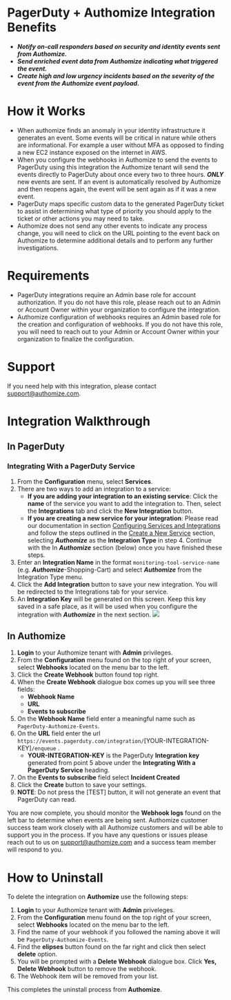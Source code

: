 
# PagerDuty + Authomize Integration Benefits


* ***Notify on-call responders based on security and identity events sent from Authomize.***
* ***Send enriched event data from Authomize indicating what triggered the event.***
* ***Create high and low urgency incidents based on the severity of the event from the Authomize event payload.***

# How it Works
* When authomize finds an anomaly in your identity infrastructure it generates an event. Some events will be critical in nature while others are informational. For example a user without MFA as opposed to finding a new EC2 instance exposed on the internet in AWS.
* When you configure the webhooks in Authomize to send the events to PagerDuty using this integration the Authomize tenant will send the events directly to PagerDuty about once every two to three hours. ***ONLY*** new events are sent. If an event is automatically resolved by Authomize and then reopens again, the event will be sent again as if it was a new event.
* PagerDuty maps specific custom data to the generated PagerDuty ticket to assist in determining what type of priority you should apply to the ticket or other actions you may need to take.
* Authomize does not send any other events to indicate any process change, you will need to click on the URL pointing to the event back on Authomize to determine additional details and to perform any further investigations.


# Requirements
* PagerDuty integrations require an Admin base role for account authorization. If you do not have this role, please reach out to an Admin or Account Owner within your organization to configure the integration.
* Authomize configuration of webhooks requires an Admin based role for the creation and configuration of webhooks. If you do not have this role, you will need to reach out to your Admin or Account Owner within your organization to finalize the configuration.

# Support

If you need help with this integration, please contact support@authomize.com. 

# Integration Walkthrough
## In PagerDuty
### Integrating With a PagerDuty Service
1. From the **Configuration** menu, select **Services**.
2. There are two ways to add an integration to a service:
   * **If you are adding your integration to an existing service**: Click the **name** of the service you want to add the integration to. Then, select the **Integrations** tab and click the **New Integration** button.
   * **If you are creating a new service for your integration**: Please read our documentation in section [Configuring Services and Integrations](https://support.pagerduty.com/docs/services-and-integrations#section-configuring-services-and-integrations) and follow the steps outlined in the [Create a New Service](https://support.pagerduty.com/docs/services-and-integrations#section-create-a-new-service) section, selecting ***Authomize*** as the **Integration Type** in step 4. Continue with the In  ***Authomize***  section (below) once you have finished these steps.
3. Enter an **Integration Name** in the format `monitoring-tool-service-name` (e.g.  ***Authomize***-Shopping-Cart) and select  ***Authomize***  from the Integration Type menu.
4. Click the **Add Integration** button to save your new integration. You will be redirected to the Integrations tab for your service.
5. An **Integration Key** will be generated on this screen. Keep this key saved in a safe place, as it will be used when you configure the integration with  ***Authomize***  in the next section.
![](https://pdpartner.s3.amazonaws.com/ig-template-copy-integration-key.png)

## In Authomize
1. **Login** to your Authomize tenant with **Admin** privileges.
2. From the **Configuration** menu found on the top right of your screen, select **Webhooks** located on the menu bar to the left.
3. Click the **Create Webhook** button found top right.
4. When the **Create Webhook** dialogue box comes up you will see three fields:
   * **Webhook Name**
   * **URL**
   * **Events to subscribe**
5. On the **Webhook Name** field enter a meaningful name such as `PagerDuty-Authomize-Events`.
6. On the **URL** field enter the url ```https://events.pagerduty.com/integration/```[YOUR-INTEGRATION-KEY]```/enqueue``` .
   * **YOUR-INTEGRATION-KEY** is the PagerDuty **Integration key** generated from point 5 above under the **Integrating With a PagerDuty Service** heading.
7. On the **Events to subscribe** field select **Incident Created**
8. Click the **Create** button to save your settings.
9. **NOTE**: Do not press the [TEST] button, it will not generate an event that PagerDuty can read.

You are now complete, you should monitor the **Webhook logs** found on the left bar to determine when events are being sent. Authomize customer success team work closely with all Authomize customers and will be able to support you in the process. If you have any questions or issues please reach out to us on support@authomize.com and a success team member will respond to you.

# How to Uninstall

To delete the integration on **Authomize** use the following steps:
1. **Login** to your Authomize tenant with **Admin** priveleges.
2. From the **Configuration** menu found on the top right of your screen, select **Webhooks** located on the menu bar to the left.
3. Find the name of your webhook if you followed the naming above it will be `PagerDuty-Authomize-Events`.
4. Find the **elipses** button found on the far right and click then select **delete** option.
5. You will be prompted with a **Delete Webhook** dialogue box. Click **Yes, Delete Webhook** button to remove the webhook.
6. The Webhook item will be removed from your list.

This completes the uninstall process from **Authomize**.
